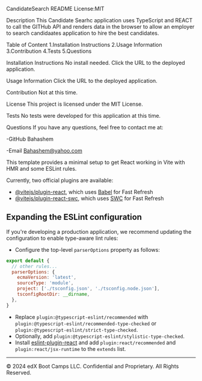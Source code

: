 CandidateSearch README
License:MIT

Description
This Candidate Searhc application uses TypeScript and REACT to call the GITHub API and renders data in the browser to allow an employer to search candidaates application to hire the best candidates.

Table of Content
1.Installation Instructions 2.Usage Information 3.Contribution 4.Tests 5.Questions

Installation Instructions
No install needed. Click the URL to the deployed application.

Usage Information
Click the URL to the deployed application.

Contribution
Not at this time.

License
This project is licensed under the MIT License.

Tests
No tests were developed for this application at this time.

Questions
If you have any questions, feel free to contact me at:

-GitHub Bahashem

-Email Bahashem@yahoo.com






This template provides a minimal setup to get React working in Vite with HMR and some ESLint rules.

Currently, two official plugins are available:

* [@vitejs/plugin-react](https://github.com/vitejs/vite-plugin-react/blob/main/packages/plugin-react/README.md), which uses [Babel](https://babeljs.io/) for Fast Refresh
* [@vitejs/plugin-react-swc](https://github.com/vitejs/vite-plugin-react-swc), which uses [SWC](https://swc.rs/) for Fast Refresh

## Expanding the ESLint configuration

If you're developing a production application, we recommend updating the configuration to enable type-aware lint rules:

* Configure the top-level `parserOptions` property as follows:

```js
export default {
  // other rules...
  parserOptions: {
    ecmaVersion: 'latest',
    sourceType: 'module',
    project: ['./tsconfig.json', './tsconfig.node.json'],
    tsconfigRootDir: __dirname,
  },
}
```

* Replace `plugin:@typescript-eslint/recommended` with `plugin:@typescript-eslint/recommended-type-checked` or `plugin:@typescript-eslint/strict-type-checked`.
* Optionally, add `plugin:@typescript-eslint/stylistic-type-checked`.
* Install [eslint-plugin-react](https://github.com/jsx-eslint/eslint-plugin-react) and add `plugin:react/recommended` and `plugin:react/jsx-runtime` to the `extends` list.

---
© 2024 edX Boot Camps LLC. Confidential and Proprietary. All Rights Reserved.